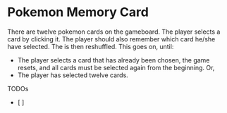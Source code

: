 # Pokemon Memory Card

There are twelve pokemon cards on the gameboard. The player selects a card by clicking it. The player should also remember which card he/she have selected. 
The is then reshuffled. This goes on, until:

- The player selects a card that has already been chosen, the game resets, and all cards must be selected again from the beginning. Or,
- The player has selected twelve cards.

TODOs
- [ ] 